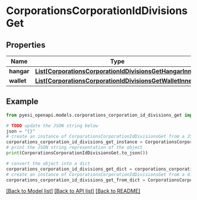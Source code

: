 # CorporationsCorporationIdDivisionsGet


## Properties

Name | Type | Description | Notes
------------ | ------------- | ------------- | -------------
**hangar** | [**List[CorporationsCorporationIdDivisionsGetHangarInner]**](CorporationsCorporationIdDivisionsGetHangarInner.md) |  | [optional] 
**wallet** | [**List[CorporationsCorporationIdDivisionsGetWalletInner]**](CorporationsCorporationIdDivisionsGetWalletInner.md) |  | [optional] 

## Example

```python
from pyesi_openapi.models.corporations_corporation_id_divisions_get import CorporationsCorporationIdDivisionsGet

# TODO update the JSON string below
json = "{}"
# create an instance of CorporationsCorporationIdDivisionsGet from a JSON string
corporations_corporation_id_divisions_get_instance = CorporationsCorporationIdDivisionsGet.from_json(json)
# print the JSON string representation of the object
print(CorporationsCorporationIdDivisionsGet.to_json())

# convert the object into a dict
corporations_corporation_id_divisions_get_dict = corporations_corporation_id_divisions_get_instance.to_dict()
# create an instance of CorporationsCorporationIdDivisionsGet from a dict
corporations_corporation_id_divisions_get_from_dict = CorporationsCorporationIdDivisionsGet.from_dict(corporations_corporation_id_divisions_get_dict)
```
[[Back to Model list]](../README.md#documentation-for-models) [[Back to API list]](../README.md#documentation-for-api-endpoints) [[Back to README]](../README.md)


